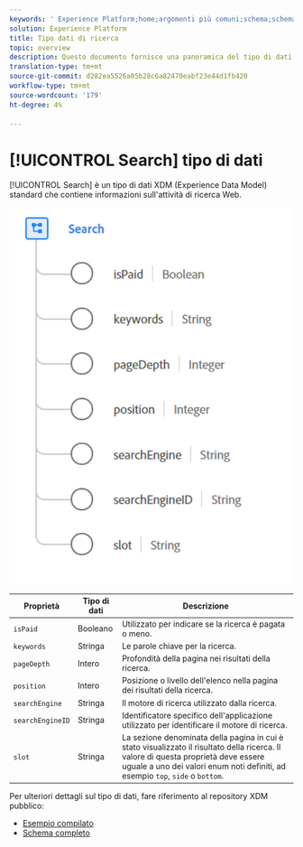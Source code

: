 ```yaml
---
keywords: ' Experience Platform;home;argomenti più comuni;schema;schema;XDM;campi;schemi;ricerca;tipo di dati;tipo di dati;tipo di dati;'
solution: Experience Platform
title: Tipo dati di ricerca
topic: overview
description: Questo documento fornisce una panoramica del tipo di dati XDM (Search Experience Data Model).
translation-type: tm+mt
source-git-commit: d282ea5526a05b28c6a82470eabf23e44d1fb420
workflow-type: tm+mt
source-wordcount: '179'
ht-degree: 4%

---
```



# [!UICONTROL Search] tipo di dati

[!UICONTROL Search] è un tipo di dati XDM (Experience Data Model) standard che contiene informazioni sull&#39;attività di ricerca Web.

<img src="../images/data-types/search.PNG" width="500" /><br />

| Proprietà | Tipo di dati | Descrizione |
| --- | --- | --- |
| `isPaid` | Booleano | Utilizzato per indicare se la ricerca è pagata o meno. |
| `keywords` | Stringa | Le parole chiave per la ricerca. |
| `pageDepth` | Intero | Profondità della pagina nei risultati della ricerca. |
| `position` | Intero | Posizione o livello dell&#39;elenco nella pagina dei risultati della ricerca. |
| `searchEngine` | Stringa | Il motore di ricerca utilizzato dalla ricerca. |
| `searchEngineID` | Stringa | Identificatore specifico dell&#39;applicazione utilizzato per identificare il motore di ricerca. |
| `slot` | Stringa | La sezione denominata della pagina in cui è stato visualizzato il risultato della ricerca. Il valore di questa proprietà deve essere uguale a uno dei valori enum noti definiti, ad esempio `top`, `side` o `bottom`. |

Per ulteriori dettagli sul tipo di dati, fare riferimento al repository XDM pubblico:

* [Esempio compilato](https://github.com/adobe/xdm/blob/master/components/datatypes/search.example.1.json)
* [Schema completo](https://github.com/adobe/xdm/blob/master/components/datatypes/search.schema.json)